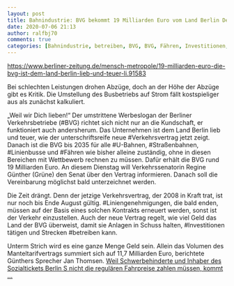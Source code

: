 ```yaml
---
layout: post
title: Bahnindustrie: BVG bekommt 19 Milliarden Euro vom Land Berlin Der neue Verkehrsvertrag steht vor dem Abschluss., aus Berliner Zeitung
date: 2020-07-06 21:13
author: ralfbj70
comments: true
categories: [Bahnindustrie, betreiben, BVG, BVG, Fähren, Investitionen, Linienbusse, Liniengenehmigungen, Straßenbahnen, Verkehrsvertrag]
---
```

https://www.berliner-zeitung.de/mensch-metropole/19-milliarden-euro-die-bvg-ist-dem-land-berlin-lieb-und-teuer-li.91583

Bei schlechten Leistungen drohen Abzüge, doch an der Höhe der Abzüge gibt es Kritik. Die Umstellung des Busbetriebs auf Strom fällt kostspieliger aus als zunächst kalkuliert.

„Weil wir Dich lieben!“ Der umstrittene Werbeslogan der Berliner Verkehrsbetriebe (#BVG) richtet sich nicht nur an die Kundschaft, er funktioniert auch andersherum. Das Unternehmen ist dem Land Berlin lieb und teuer, wie der unterschriftsreife neue #Verkehrsvertrag jetzt zeigt. Danach ist die BVG bis 2035 für alle #U-Bahnen, #Straßenbahnen, #Linienbusse und #Fähren wie bisher alleine zuständig, ohne in diesen Bereichen mit Wettbewerb rechnen zu müssen. Dafür erhält die BVG rund 19 Milliarden Euro. An diesem Dienstag will Verkehrssenatorin Regine Günther (Grüne) den Senat über den Vertrag informieren. Danach soll die Vereinbarung möglichst bald unterzeichnet werden.

Die Zeit drängt. Denn der jetzige Verkehrsvertrag, der 2008 in Kraft trat, ist nur noch bis Ende August gültig. #Liniengenehmigungen, die bald enden, müssen auf der Basis eines solchen Kontrakts erneuert werden, sonst ist der Verkehr einzustellen. Auch der neue Vertrag regelt, wie viel Geld das Land der BVG überweist, damit sie Anlagen in Schuss halten, #Investitionen tätigen und Strecken #betreiben kann.

Unterm Strich wird es eine ganze Menge Geld sein. Allein das Volumen des Manteltarifvertrags summiert sich auf 11,7 Milliarden Euro, berichtete Günthers Sprecher Jan Thomsen. <a href="https://www.berliner-zeitung.de/mensch-metropole/19-milliarden-euro-die-bvg-ist-dem-land-berlin-lieb-und-teuer-li.91583">Weil Schwerbehinderte und Inhaber des Sozialtickets Berlin S nicht die regulären Fahrpreise zahlen müssen, kommt ...</a>
